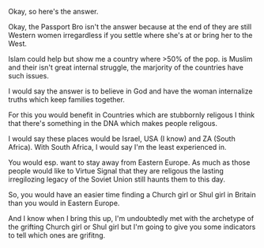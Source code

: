 

Okay, so here's the answer. 

Okay, the Passport Bro isn't the answer because at the end of they are still Western women irregardless if you settle where she's at or bring her to the West. 

Islam could help but show me a country where >50% of the pop. is Muslim and their isn't great internal struggle, the marjority of the countries have such issues. 

I would say the answer is to believe in God and have the woman internalize truths which keep families together. 

For this you would benefit in Countries which are stubbornly religous I think that there's something in the DNA which makes people religous. 


I would say these places would be Israel, USA (I know) and ZA (South Africa). With South Africa, I would say I'm the least experienced in. 


You would esp. want to stay away from Eastern Europe. As much as those people would like to Virtue Signal that they are religous the lasting irregilozing legacy of the Soviet Union still haunts them to this day. 

So, you would have an easier time finding a Church girl or Shul girl in Britain than you would in Eastern Europe. 

And I know when I bring this up, I'm undoubtedly met with the archetype of the grifting Church girl or Shul girl but I'm going to give you some indicators to tell which ones are grifitng. 



